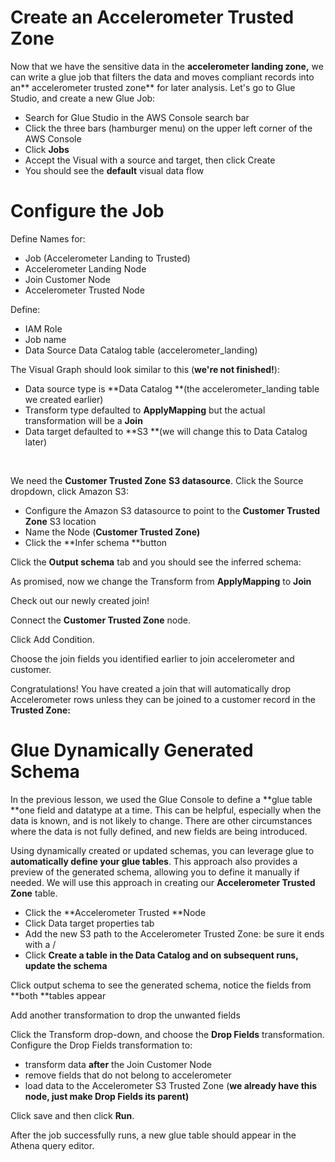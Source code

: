 # Create an Accelerometer Trusted Zone

Now that we have the sensitive data in the **accelerometer landing zone,** we can write a glue job that filters the data and moves compliant records into an** accelerometer trusted zone** for later analysis. Let's go to Glue Studio, and create a new Glue Job:

- Search for Glue Studio in the AWS Console search bar
- Click the three bars (hamburger menu) on the upper left corner of the AWS Console
- Click **Jobs**
- Accept the Visual with a source and target, then click Create
- You should see the **default** visual data flow

# Configure the Job

Define Names for:

* Job (Accelerometer Landing to Trusted)
* Accelerometer Landing Node
* Join Customer Node
* Accelerometer Trusted Node

Define:

* IAM Role
* Job name
* Data Source Data Catalog table (accelerometer_landing)

The Visual Graph should look similar to this (**we're not finished!**):

* Data source type is **Data Catalog **(the accelerometer_landing table we created earlier)
* Transform type defaulted to **ApplyMapping** but the actual transformation will be a **Join**
* Data target defaulted to **S3 **(we will change this to Data Catalog later)

<br data-md>

We need the **Customer Trusted Zone** **S3 datasource**. Click the Source dropdown, click Amazon S3:

* Configure the Amazon S3 datasource to point to the **Customer Trusted Zone** S3 location
* Name the Node (**Customer Trusted Zone)**
* Click the **Infer schema **button

Click the **Output schema** tab and you should see the inferred schema:

As promised, now we change the Transform from **ApplyMapping** to **Join**

Check out our newly created join!

Connect the **Customer Trusted Zone** node.

Click Add Condition.

Choose the join fields you identified earlier to join accelerometer and customer.


Congratulations! You have created a join that will automatically drop Accelerometer rows unless they can be joined to a customer record in the **Trusted Zone:**

# Glue Dynamically Generated Schema

In the previous lesson, we used the Glue Console to define a **glue table **one field and datatype at a time. This can be helpful, especially when the data is known, and is not likely to change. There are other circumstances where the data is not fully defined, and new fields are being introduced. 

Using dynamically created or updated schemas, you can leverage glue to **automatically define your glue tables**. This approach also provides a preview of the generated schema, allowing you to define it manually if needed. We will use this approach in creating our **Accelerometer Trusted Zone** table.

* Click the **Accelerometer Trusted **Node
* Click Data target properties tab
* Add the new S3 path to the Accelerometer Trusted Zone: be sure it ends with a /
* Click **Create a table in the Data Catalog and on subsequent runs, update the schema**

Click output schema to see the generated schema, notice the fields from **both **tables appear

Add another transformation to drop the unwanted fields

Click the Transform drop-down, and choose the **Drop Fields** transformation. Configure the Drop Fields transformation to:

* transform data **after** the Join Customer Node
* remove fields that do not belong to accelerometer
* load data to the Accelerometer S3 Trusted Zone (**we already have this node, just make Drop Fields its parent)**


Click save and then click **Run**.

After the job successfully runs, a new glue table should appear in the Athena query editor.